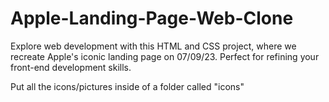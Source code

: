 # Apple-Landing-Page-Web-Clone
Explore web development with this HTML and CSS project, where we recreate Apple's iconic landing page on 07/09/23. Perfect for refining your front-end development skills.

Put all the icons/pictures inside of a folder called "icons"
